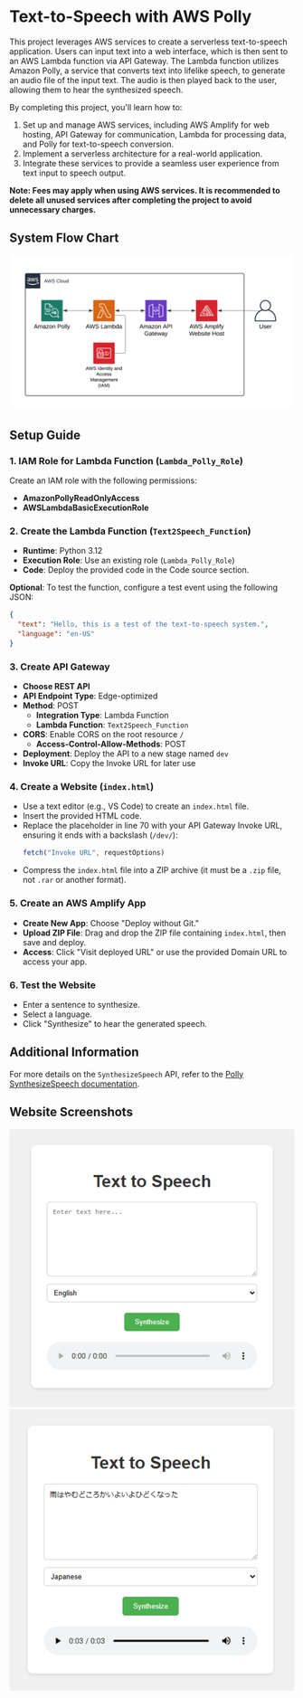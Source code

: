 # Text-to-Speech with AWS Polly

This project leverages AWS services to create a serverless text-to-speech application. Users can input text into a web interface, which is then sent to an AWS Lambda function via API Gateway. The Lambda function utilizes Amazon Polly, a service that converts text into lifelike speech, to generate an audio file of the input text. The audio is then played back to the user, allowing them to hear the synthesized speech.

By completing this project, you'll learn how to:
1. Set up and manage AWS services, including AWS Amplify for web hosting, API Gateway for communication, Lambda for processing data, and Polly for text-to-speech conversion.
2. Implement a serverless architecture for a real-world application.
3. Integrate these services to provide a seamless user experience from text input to speech output.

**Note: Fees may apply when using AWS services. It is recommended to delete all unused services after completing the project to avoid unnecessary charges.**

## System Flow Chart
![System Flow Chart](https://github.com/ZionC27/TextToSpeech_AWS_Polly/blob/main/FlowChartPolly.png)

## Setup Guide

### 1. IAM Role for Lambda Function (`Lambda_Polly_Role`)
Create an IAM role with the following permissions:
- **AmazonPollyReadOnlyAccess**
- **AWSLambdaBasicExecutionRole**


### 2. Create the Lambda Function (`Text2Speech_Function`)
- **Runtime**: Python 3.12
- **Execution Role**: Use an existing role (`Lambda_Polly_Role`)
- **Code**: Deploy the provided code in the Code source section.

**Optional**: To test the function, configure a test event using the following JSON:
```JSON
{
  "text": "Hello, this is a test of the text-to-speech system.",
  "language": "en-US"
}
```

### 3. Create API Gateway
- **Choose REST API**
- **API Endpoint Type**: Edge-optimized
- **Method**: POST
  - **Integration Type**: Lambda Function
  - **Lambda Function**: `Text2Speech_Function`
- **CORS**: Enable CORS on the root resource `/`
  - **Access-Control-Allow-Methods**: POST
- **Deployment**: Deploy the API to a new stage named `dev`
- **Invoke URL**: Copy the Invoke URL for later use

### 4. Create a Website (`index.html`)
- Use a text editor (e.g., VS Code) to create an `index.html` file.
- Insert the provided HTML code.
- Replace the placeholder in line 70 with your API Gateway Invoke URL, ensuring it ends with a backslash (`/dev/`):
  ```js
  fetch("Invoke URL", requestOptions)
  ```
- Compress the `index.html` file into a ZIP archive (it must be a `.zip` file, not `.rar` or another format).

### 5. Create an AWS Amplify App
- **Create New App**: Choose "Deploy without Git."
- **Upload ZIP File**: Drag and drop the ZIP file containing `index.html`, then save and deploy.
- **Access**: Click "Visit deployed URL" or use the provided Domain URL to access your app.

### 6. Test the Website
- Enter a sentence to synthesize.
- Select a language.
- Click "Synthesize" to hear the generated speech.

## Additional Information
For more details on the `SynthesizeSpeech` API, refer to the [Polly SynthesizeSpeech documentation](https://docs.aws.amazon.com/polly/latest/dg/API_SynthesizeSpeech.html#polly-SynthesizeSpeech-request-LanguageCode).

## Website Screenshots

![ss1](https://github.com/ZionC27/TextToSpeech_AWS_Polly/blob/main/Screenshot1.png)
![ss2](https://github.com/ZionC27/TextToSpeech_AWS_Polly/blob/main/Screenshot2.png)
